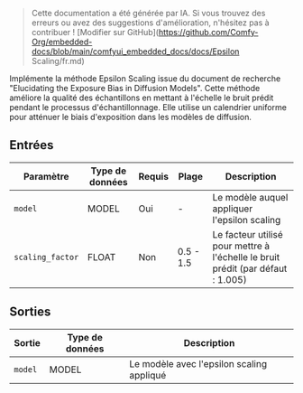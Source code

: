 > Cette documentation a été générée par IA. Si vous trouvez des erreurs ou avez des suggestions d'amélioration, n'hésitez pas à contribuer ! [Modifier sur GitHub](<https://github.com/Comfy-Org/embedded-docs/blob/main/comfyui_embedded_docs/docs/Epsilon> Scaling/fr.md)

Implémente la méthode Epsilon Scaling issue du document de recherche "Elucidating the Exposure Bias in Diffusion Models". Cette méthode améliore la qualité des échantillons en mettant à l'échelle le bruit prédit pendant le processus d'échantillonnage. Elle utilise un calendrier uniforme pour atténuer le biais d'exposition dans les modèles de diffusion.

## Entrées

| Paramètre | Type de données | Requis | Plage | Description |
|-----------|-----------|----------|-------|-------------|
| `model` | MODEL | Oui | - | Le modèle auquel appliquer l'epsilon scaling |
| `scaling_factor` | FLOAT | Non | 0.5 - 1.5 | Le facteur utilisé pour mettre à l'échelle le bruit prédit (par défaut : 1.005) |

## Sorties

| Sortie | Type de données | Description |
|-------------|-----------|-------------|
| `model` | MODEL | Le modèle avec l'epsilon scaling appliqué |
